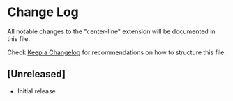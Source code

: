 # Change Log

All notable changes to the "center-line" extension will be documented in this file.

Check [Keep a Changelog](http://keepachangelog.com/) for recommendations on how to structure this file.

## [Unreleased]

- Initial release